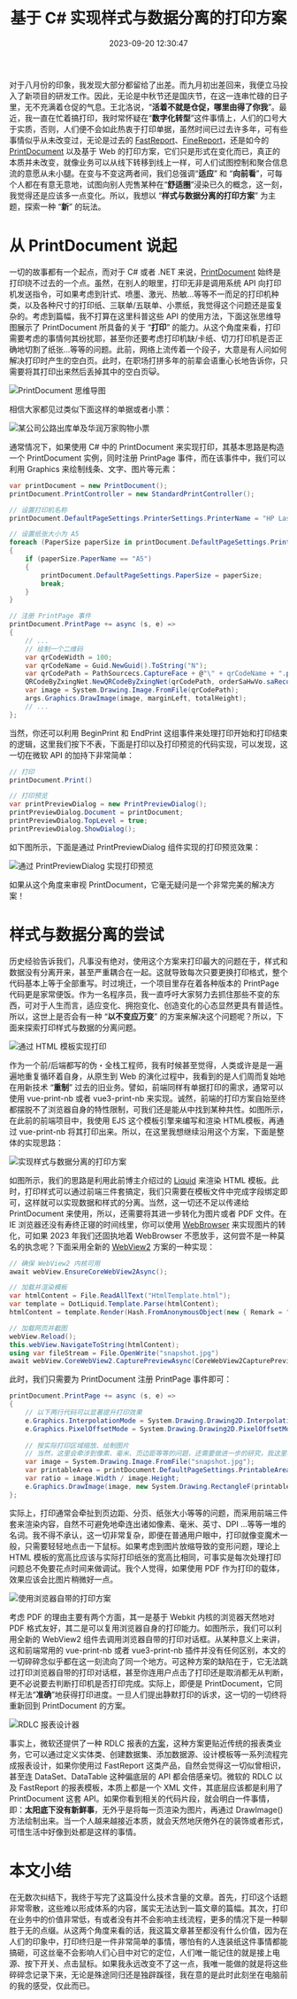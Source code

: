 ﻿---
categories:
- 编程语言
copyright: true
date: 2023-09-20 12:30:47
description: 这篇文章讨论了作者在忙碌工作生活中对打印技术和样式与数据分离的探索。作者提到了使用PrintDocument进行打印的基本思路和代码实现，以及尝试通过HTML模板来实现样式与数据分离的方案。作者还介绍了利用WebView2组件将HTML转换为图片或PDF文件，以及探讨了使用浏览器自带打印方案和RDLC报表设计的方法。最后，作者总结了这篇文章内容的零散性和对打印技术的看法。
image: /posts/基于CSharp实现样式与数据分离的打印方案/pexels-suzy-hazelwood-1999352.jpg
slug: A-Printing-Scheme-For-Separating-Style-and-Data-Based-on-CSharp
tags:
- 打印
- PrintDocument
- WebView2
- 模板引擎
title: 基于 C# 实现样式与数据分离的打印方案
toc: true
---

对于八月份的印象，我发现大部分都留给了出差。而九月初出差回来，我便立马投入了新项目的研发工作。因此，无论是中秋节还是国庆节，在这一连串忙碌的日子里，无不充满着仓促的气息。王北洛说，“**活着不就是仓促，哪里由得了你我**”。最近，我一直在忙着搞打印，我时常怀疑在“**数字化转型**”这件事情上，人们的口号大于实质，否则，人们便不会如此热衷于打印单据，虽然时间已过去许多年，可有些事情似乎从未改变过，无论是过去的 [FastReport](https://www.fastreportcn.com/)、[FineReport](https://www.finereport.com/)，还是如今的 [PrintDocument](https://learn.microsoft.com/zh-cn/dotnet/api/system.drawing.printing.printdocument?view=windowsdesktop-7.0) 以及基于 Web 的打印方案，它们只是形式在变化而已，真正的本质并未改变，就像业务可以从线下转移到线上一样，可人们试图控制和聚合信息流的意愿从未小腿。在变与不变这两者间，我们总强调“**适应**” 和 “**向前看**”，可每个人都在有意无意地，试图向别人兜售某种在“**舒适圈**”浸染已久的概念，这一刻，我觉得还是应该多一点变化。所以，我想以 “**样式与数据分离的打印方案**” 为主题，探索一种 “**新**” 的玩法。

# 从 PrintDocument 说起

一切的故事都有一个起点，而对于 C# 或者 .NET 来说，[PrintDocument](https://learn.microsoft.com/zh-cn/dotnet/api/system.drawing.printing.printdocument?view=windowsdesktop-7.0) 始终是打印绕不过去的一个点。虽然，在别人的眼里，打印无非是调用系统 API 向打印机发送指令，可如果考虑到针式、喷墨、激光、热敏...等等不一而足的打印机种类，以及各种尺寸的打印纸、三联单/五联单、小票纸，我觉得这个问题还是蛮复杂的。考虑到篇幅，我不打算在这里科普这些 API 的使用方法，下面这张思维导图展示了 PrintDocument 所具备的关于 “**打印**” 的能力。从这个角度来看，打印需要考虑的事情何其纷扰耶，甚至你还要考虑打印机缺/卡纸、切刀打印机是否正确地切割了纸张...等等的问题。此前，网络上流传着一个段子，大意是有人问如何解决打印时产生的空白页。此时，在职场打拼多年的前辈会语重心长地告诉你，只需要将其打印出来然后丢掉其中的空白页😺。

![PrintDocument 思维导图](/posts/基于CSharp实现样式与数据分离的打印方案/PrintDocument.png)

相信大家都见过类似下面这样的单据或者小票：

![某公司公路出库单及华润万家购物小票](/posts/基于CSharp实现样式与数据分离的打印方案/20230922172720.png)

通常情况下，如果使用 C# 中的 PrintDocument 来实现打印，其基本思路是构造一个 PrintDocument 实例，同时注册 PrintPage 事件，而在该事件中，我们可以利用 Graphics 来绘制线条、文字、图片等元素：

```csharp
var printDocument = new PrintDocument();
printDocument.PrintController = new StandardPrintController();

// 设置打印机名称
printDocument.DefaultPageSettings.PrinterSettings.PrinterName = "HP LaserJet Pro MFP M126nw";

// 设置纸张大小为 A5
foreach (PaperSize paperSize in printDocument.DefaultPageSettings.PrinterSettings.PaperSizes)
{
    if (paperSize.PaperName == "A5")
    {
        printDocument.DefaultPageSettings.PaperSize = paperSize;
        break;
    }
}

// 注册 PrintPage 事件
printDocument.PrintPage += async (s, e) =>
{
    // ...
    // 绘制一个二维码
    var qrCodeWidth = 100;
    var qrCodeName = Guid.NewGuid().ToString("N");
    var qrCodePath = PathSourcecs.CaptureFace + @"\" + qrCodeName + ".png";
    QRCodeByZxingNet.NewQRCodeByZxingNet(qrCodePath, orderSaHwVo.saRecordId, qrCodeWidth, qrCodeWidth, ImageFormat.Png, BarcodeFormat.QR_CODE);
    var image = System.Drawing.Image.FromFile(qrCodePath);
    args.Graphics.DrawImage(image, marginLeft, totalHeight);
    // ...
};
```

当然，你还可以利用 BeginPrint 和 EndPrint 这组事件来处理打印开始和打印结束的逻辑，这里我们按下不表，下面是打印以及打印预览的代码实现，可以发现，这一切在微软 API 的加持下非常简单：

```csharp
// 打印
printDocument.Print()

// 打印预览
var printPreviewDialog = new PrintPreviewDialog();
printPreviewDialog.Document = printDocument;
printPreviewDialog.TopLevel = true;
printPreviewDialog.ShowDialog();
```

如下图所示，下面是通过 PrintPreviewDialog 组件实现的打印预览效果：

![通过 PrintPreviewDialog 实现打印预览](/posts/基于CSharp实现样式与数据分离的打印方案/PrintPreview.png)

如果从这个角度来审视 PrintDocument，它毫无疑问是一个非常完美的解决方案！

# 样式与数据分离的尝试

历史经验告诉我们，凡事没有绝对，使用这个方案来打印最大的问题在于，样式和数据没有分离开来，甚至严重耦合在一起。这就导致每次只要更换打印格式，整个代码基本上等于全部重写。时过境迁，一个项目里存在着各种版本的 PrintPage 代码更是家常便饭。作为一名程序员，我一直呼吁大家努力去抓住那些不变的东西，可对于人生而言，适应变化、拥抱变化、创造变化的心态显然更具有普适性。所以，这世上是否会有一种 “**以不变应万变**” 的方案来解决这个问题呢？所以，下面来探索打印样式与数据的分离问题。

![通过 HTML 模板实现打印](/posts/基于CSharp实现样式与数据分离的打印方案/PrintByTemplate.png)

作为一个前/后端都写的伪・全栈工程师，我有时候甚至觉得，人类或许是是一遍遍地重复循环着自身，从原生到 Web 的演化过程中，我看到的是人们周而复始地在用新技术 “**重制**” 过去的旧业务。譬如，前端同样有单据打印的需求，通常可以使用 vue-print-nb 或者 vue3-print-nb 来实现。诚然，前端的打印方案自始至终都摆脱不了浏览器自身的特性限制，可我们还是能从中找到某种共性。如图所示，在此前的前端项目中，我使用 EJS 这个模板引擎来编写和渲染 HTML模板，再通过 vue-print-nb 将其打印出来。所以，在这里我想继续沿用这个方案，下面是整体的实现思路：

![实现样式与数据分离的打印方案](/posts/基于CSharp实现样式与数据分离的打印方案/ThoughtsOfPrint.drawio.png)

如图所示，我们的思路是利用此前博主介绍过的 [Liquid](/posts/3742212493/) 来渲染 HTML 模板。此时，打印样式可以通过前端三件套搞定，我们只需要在模板文件中完成字段绑定即可，这样就可以实现数据和样式的分离。当然，这一切还不足以传递给 PrintDocument 来使用，所以，还需要将其进一步转化为图片或者 PDF 文件。在 IE 浏览器还没有寿终正寝的时间线里，你可以使用 [WebBrowser](https://learn.microsoft.com/zh-cn/dotnet/api/system.windows.controls.webbrowser?view=windowsdesktop-7.0) 来实现图片的转化，可如果 2023 年我们还固执地着 WebBrowser 不愿放手，这何尝不是一种莫名的执念呢？下面采用全新的 [WebView2](https://learn.microsoft.com/zh-cn/microsoft-edge/webview2/) 方案的一种实现：

```C#
// 确保 WebView2 内核可用
await webView.EnsureCoreWebView2Async();

// 加载并渲染模板
var htmlContent = File.ReadAllText("HtmlTemplate.html");
var template = DotLiquid.Template.Parse(htmlContent);
htmlContent = template.Render(Hash.FromAnonymousObject(new { Remark = "这是通过打印模板渲染的内容" })

// 加载网页并截图
webView.Reload();
this.webView.NavigateToString(htmlContent);
using var fileStream = File.OpenWrite("snapshot.jpg")
await webView.CoreWebView2.CapturePreviewAsync(CoreWebView2CapturePreviewImageFormat.Jpeg, fileStream);
```
此时，我们只需要为 PrintDocument 注册 PrintPage 事件即可：

```C#
printDocument.PrintPage += async (s, e) =>
{
    // 以下两行代码可以显著提升打印效果
    e.Graphics.InterpolationMode = System.Drawing.Drawing2D.InterpolationMode.NearestNeighbor;
    e.Graphics.PixelOffsetMode = System.Drawing.Drawing2D.PixelOffsetMode.Half;
    
    // 按实际打印区域缩放、绘制图片
    // 当然，这里会牵涉到像素、毫米、页边距等等的问题，还需要做进一步的研究，我这里表达的是一种可行性
    var image = System.Drawing.Image.FromFile("snapshot.jpg");
    var printableArea = printDocument.DefaultPageSettings.PrintableArea;
    var ratio = image.Width / image.Height;
    e.Graphics.DrawImage(image, new System.Drawing.RectangleF(printableArea.Left, printableArea.Top, printableArea.Width, printableArea.Width / ratio));
};
```
实际上，打印通常会牵扯到页边距、分页、纸张大小等等的问题，而采用前端三件套来渲染内容，自然不可避免地牵连出诸如像素、毫米、英寸、DPI ...等等一堆的名词。我不得不承认，这一切非常复杂，即便在普通用户眼中，打印就像变魔术一般，只需要轻轻地点击一下鼠标。如果考虑到图片放缩导致的变形问题，理论上 HTML 模板的宽高比应该与实际打印纸张的宽高比相同，可事实是每次处理打印问题总不免要花点时间来做调试。我个人觉得，如果使用 PDF 作为打印的载体，效果应该会比图片稍微好一点。

![使用浏览器自带的打印方案](/posts/基于CSharp实现样式与数据分离的打印方案/PrintByBrowser.png)

考虑 PDF 的理由主要有两个方面，其一是基于 Webkit 内核的浏览器天然地对 PDF 格式友好，其二是可以复用浏览器自身的打印能力。如图所示，我们可以利用全新的 WebView2 组件去调用浏览器自带的打印对话框。从某种意义上来讲，这和前端常用的 vue-print-nb 或者 vue3-print-nb 插件并没有任何区别，本文的一切碎碎念似乎都在这一刻流向了同一个地方。可这种方案的缺陷在于，它无法跳过打印浏览器自带的打印对话框，甚至你连用户点击了打印还是取消都无从判断，更不必说要去判断打印机是否打印完成。实际上，即便是 PrintDocument，它同样无法“**准确**”地获得打印进度。一旦人们提出静默打印的诉求，这一切的一切终将重新回到 PrintDocument 的方案。

![RDLC 报表设计器](/posts/基于CSharp实现样式与数据分离的打印方案/RDLC-Layout.png)

事实上，微软还提供了一种 RDLC 报表的[方案](https://learn.microsoft.com/en-us/dynamics365/business-central/ui-rdlc-report-layouts)，这种方案更贴近传统的报表类业务，它可以通过定义实体类、创建数据集、添加数据源、设计模板等一系列流程完成报表设计，如果你使用过 FastReport 这类产品，自然会觉得这一切似曾相识，甚至连 DataSet、DataTable 这种偏底层的 API 都会倍感亲切。微软的 RDLC 以及 FastReport 的报表模板，本质上都是一个 XML 文件，其底层应该都是利用了 PrintDocument 这套 API。如果你看到相关的代码片段，就会明白一件事情，即：**太阳底下没有新鲜事**，无外乎是将每一页渲染为图片，再通过 DrawImage() 方法绘制出来。当一个人越来越接近本质，就会天然地厌倦外在的装饰或者形式，可惜生活中好像到处都是这样的事情。


# 本文小结

在无数次纠结下，我终于写完了这篇没什么技术含量的文章。首先，打印这个话题非常零散，这些难以形成体系的内容，属实无法达到一篇文章的篇幅。其次，打印在业务中的价值非常低，有或者没有并不会影响主线流程，更多的情况下是一种聊胜于无的点缀。从这两个角度来看的话，我这篇文章甚至都没有什么价值，因为在人们的印象中，打印终归是一件非常简单的事情，哪怕有的人连装纸这件事情都能搞砸，可这丝毫不会影响人们心目中对它的定位，人们唯一能记住的就是接上电源、按下开关、点击鼠标。如果我永远改变不了这一点，我唯一能做的就是将这些碎碎念记录下来，无论是殊途同归还是独辟蹊径，我在意的是此时此刻坐在电脑前的我的感受，仅此而已。